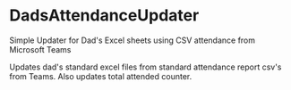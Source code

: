 # DadsAttendanceUpdater
Simple Updater for Dad's Excel sheets using CSV attendance from Microsoft Teams

Updates dad's standard excel files from standard attendance report csv's from Teams.
Also updates total attended counter.

